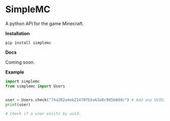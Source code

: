# SimpleMC
A python API for the game Minecraft.


**Installation**

  `pip install simplemc`

**Docs**
  
  Coming soon.

**Example**
```python
import simplemc
from simplemc import Users


user = Users.check("74a202a4eb21470fb5a63a0c985b0ddc") # Add any UUID.
print(user)

# Check if a user exists by uuid.
